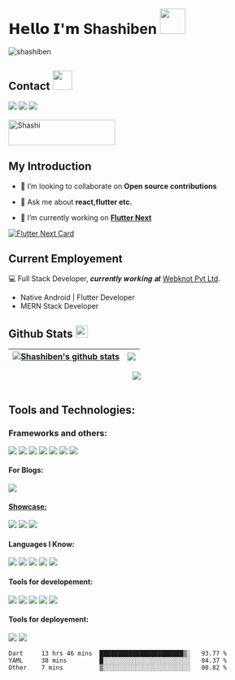 # 𝗛𝗲𝗹𝗹𝗼 𝗜'𝗺 Shashiben  <img src = "https://raw.githubusercontent.com/MartinHeinz/MartinHeinz/master/wave.gif" width = 50>
<p align="left"> <img src="https://komarev.com/ghpvc/?username=shashiben&label=Profile%20views&color=0e75b6&style=flat" alt="shashiben" /> </p>

## Contact <img src='https://raw.githubusercontent.com/ShahriarShafin/ShahriarShafin/main/Assets/handshake.gif' width="38">

<a href="mailto:kumarshashi5294@gmail.com"><img src="https://img.shields.io/badge/Gmail-D14836?style=for-the-badge&logo=gmail&logoColor=white"></a>
<a href="https://wa.me/+917997217156"><img src="https://img.shields.io/badge/WhatsApp-25D366?style=for-the-badge&logo=whatsapp&logoColor=white"></a>
<a href="https://twitter.com/Shashi35744438"><img src="https://img.shields.io/badge/Twitter-1DA1F2?style=for-the-badge&logo=twitter&logoColor=white"></a>
<br>
<br>
<a href="https://www.buymeacoffee.com/shashiben"> <img align="center" src="https://cdn.buymeacoffee.com/buttons/v2/default-orange.png" height="50" width="210" alt="Shashi" /></a>
## My Introduction

- 👯 I’m looking to collaborate on **Open source contributions**

- 💬 Ask me about **react,flutter etc.**

- 🔭 I’m currently working on [**Flutter Next**](https://pub.dev/packages/flutter_next)

 
[![Flutter Next Card](https://github-readme-stats.vercel.app/api/pin/?username=shashiben&repo=flutter_next&theme=radical&hide_border=true)](https://github.com/shashiben/github-readme-stats)
 
## Current Employement
:computer: Full Stack Developer, 𝒄𝒖𝒓𝒓𝒆𝒏𝒕𝒍𝒚 𝒘𝒐𝒓𝒌𝒊𝒏𝒈 𝒂𝒕 [Webknot Pvt Ltd](https://gowebknot.com).
- Native Android | Flutter Developer
- MERN Stack Developer

## Github Stats <img src='https://media1.giphy.com/media/du3J3cXyzhj75IOgvA/giphy.gif?cid=ecf05e47x2g034i9pzwtzzsd3xgg2w9nr94t4tflbbgo3008&rid=giphy.gif' width='24'>

| <a href="https://github.com/shashiben/github-readme-stats"><img align="center" src="https://github-readme-stats.vercel.app/api?username=shashiben&show_icons=true&include_all_commits=true&theme=radical&hide_border=true" alt="Shashiben's github stats" /></a> | <a href="https://github.com/shashiben/github-readme-stats"><img align="center" src="https://github-readme-stats.vercel.app/api/top-langs/?username=shashiben&layout=compact&theme=radical&hide_border=true" /></a> |
| ------------- | ------------- |
<p align="center">
  <img src ="https://github-readme-streak-stats.herokuapp.com?user=shashiben&theme=radical&hide_border=true">
  <br>
  <br>
 
</p>


## Tools and Technologies:

### Frameworks and others:
<p>
  <img src="https://img.shields.io/badge/Flutter-%2302569B.svg?style=for-the-badge&logo=Flutter&logoColor=white"/>
  <img src="https://img.shields.io/badge/Android-3DDC84?style=for-the-badge&logo=android&logoColor=white"/>
  <img src="https://img.shields.io/badge/firebase-%23039BE5.svg?style=for-the-badge&logo=firebase"/>
  <img src="https://img.shields.io/badge/node.js-6DA55F?style=for-the-badge&logo=node.js&logoColor=white"/>
  <img src="https://img.shields.io/badge/react-%2320232a.svg?style=for-the-badge&logo=react&logoColor=%2361DAFB"/>
  <img src="https://img.shields.io/badge/express.js-%23404d59.svg?style=for-the-badge&logo=express&logoColor=%2361DAFB"/>
  <img src="https://img.shields.io/badge/MongoDB-%234ea94b.svg?style=for-the-badge&logo=mongodb&logoColor=white"/>
</p>

#### For Blogs:

<a href="https://medium.com/@ben75930"><img src="https://img.shields.io/badge/Medium-12100E?style=for-the-badge&logo=medium&logoColor=white"></p>

#### Showcase:
[![](https://img.shields.io/badge/-@shashiben-%23181717?style=flat-square&logo=github)](https://github.com/shashiben)
[![](https://img.shields.io/badge/-@shashiben-%23000000?style=flat-square&logo=codepen)](https://codepen.io/shashiben)
[![](https://img.shields.io/website?color=0ab9e6&style=flat-square&up_message=shashiben.me&url=https%3A%2F%2Fshashiben.me)](https://shashiben.me)

#### Languages I Know:
<p>
 <img src="https://img.shields.io/badge/Java-ED8B00?style=for-the-badge&logo=java&logoColor=white"/>
<img src="https://img.shields.io/badge/Kotlin-0095D5?&style=for-the-badge&logo=kotlin&logoColor=white"/>
<img src="https://img.shields.io/badge/Dart-0175C2?style=for-the-badge&logo=dart&logoColor=white"/>
<img src="https://img.shields.io/badge/Python-3776AB?style=for-the-badge&logo=python&logoColor=white"/>
<img src="https://img.shields.io/badge/JavaScript-323330?style=for-the-badge&logo=javascript&logoColor=F7DF1E"/>
</p>

#### Tools for developement:
<p>
  <img src="https://img.shields.io/badge/Postman-FF6C37?style=for-the-badge&logo=postman&logoColor=white"/>
  <img src="https://img.shields.io/badge/Visual%20Studio%20Code-0078d7.svg?style=for-the-badge&logo=visual-studio-code&logoColor=white"/>
  <img src="https://img.shields.io/badge/Android%20Studio-3DDC84.svg?style=for-the-badge&logo=android-studio&logoColor=white"/>
  <img src="https://img.shields.io/badge/jira-%230A0FFF.svg?style=for-the-badge&logo=jira&logoColor=white"/>
  <img src="https://img.shields.io/badge/Notion-%23000000.svg?style=for-the-badge&logo=notion&logoColor=white"/>
</p>


#### Tools for deployement:
<p>
  <img src="https://img.shields.io/badge/Netlify-00C7B7?style=for-the-badge&logo=netlify&logoColor=white"/>
  <img src="https://img.shields.io/badge/Heroku-430098?style=for-the-badge&logo=heroku&logoColor=white"/>
</p>




<!--START_SECTION:waka-->

```text
Dart     13 hrs 46 mins  ███████████████████████▒░   93.77 %
YAML     38 mins         █░░░░░░░░░░░░░░░░░░░░░░░░   04.37 %
Other    7 mins          ▒░░░░░░░░░░░░░░░░░░░░░░░░   00.82 %
```

<!--END_SECTION:waka-->
